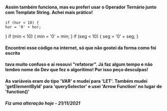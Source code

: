 #### Assim também funciona, mas eu preferi usar o Operador Ternário junto com Template String. Achei mais prático!
	if (hor < 10) {
    hor = '0' + hor;
  } 
	if (min < 10) {
    min = '0' + min;
  } 
  if (seg < 10) {
    seg = '0' + seg;
  }  

#### Encontrei esse código na internet, só que não gostei da forma como foi escrito
#### tava muito confuso e aí resouvi "refatorar". Já faz algum tempo e não lembro nome do Dev que fez o algorítimo! Por isso peço desculpas!

#### As variáveis eram do tipo 'VAR' e mudei para 'LET'. Também mudei 'getElementById' para 'querySelector' e usei 'Arrow Function' no lugar de 'function()'

##### Fiz uma alteração hoje - 21/11/2021

